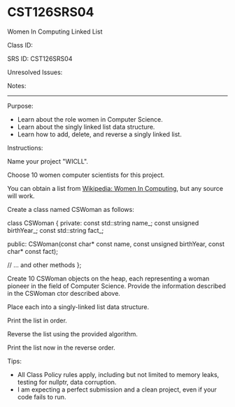 # CST126SRS04  
Women In Computing Linked List  


Class ID: 

SRS ID: CST126SRS04  

Unresolved Issues:  

Notes:  

---

Purpose:  

- Learn about the role women in Computer Science.  
- Learn about the singly linked list data structure.  
- Learn how to add, delete, and reverse a singly linked list.  

Instructions:  


Name your project "WICLL".  

Choose 10 women computer scientists for this project.  

You can obtain a list from [Wikipedia: Women In Computing](https://en.wikipedia.org/wiki/Women_in_computing), but any source will work.  

Create a class named CSWoman as follows:  

class CSWoman
{
private:
	const std::string name_;
	const unsigned birthYear_;
	const std::string fact_;

public:
	CSWoman(const char* const name, const unsigned birthYear, const char* const fact);

// ... and other methods
};  

Create 10 CSWoman objects on the heap, each representing a woman pioneer in the field of Computer Science. Provide the information described in the CSWoman ctor described above.  

Place each into a singly-linked list data structure.  

Print the list in order.  

Reverse the list using the provided algorithm.  

Print the list now in the reverse order.  

Tips:  

- All Class Policy rules apply, including but not limited to memory leaks, testing for nullptr, data corruption.  
- I am expecting a perfect submission and a clean project, even if your code fails to run.  
